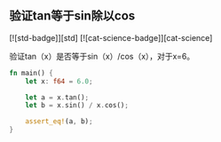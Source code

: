 ## 验证tan等于sin除以cos

[![std-badge]][std] [![cat-science-badge]][cat-science]

验证tan（x）是否等于sin（x）/cos（x），对于x=6。

```rust
fn main() {
    let x: f64 = 6.0;

    let a = x.tan();
    let b = x.sin() / x.cos();

    assert_eq!(a, b);
}
```
